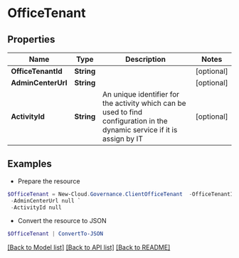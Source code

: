 # OfficeTenant
## Properties

Name | Type | Description | Notes
------------ | ------------- | ------------- | -------------
**OfficeTenantId** | **String** |  | [optional] 
**AdminCenterUrl** | **String** |  | [optional] 
**ActivityId** | **String** | An unique identifier for the activity which can be used to find configuration in the dynamic service if it is assign by IT | [optional] 

## Examples

- Prepare the resource
```powershell
$OfficeTenant = New-Cloud.Governance.ClientOfficeTenant  -OfficeTenantId null `
 -AdminCenterUrl null `
 -ActivityId null
```

- Convert the resource to JSON
```powershell
$OfficeTenant | ConvertTo-JSON
```

[[Back to Model list]](../README.md#documentation-for-models) [[Back to API list]](../README.md#documentation-for-api-endpoints) [[Back to README]](../README.md)

